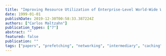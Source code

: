 ```yaml
---
title: "Improving Resource Utilization of Enterprise-Level World-Wide Web Proxy Servers"
date: 1999-01-01
publishDate: 2019-12-30T00:58:33.387224Z
authors: ["Carlos Maltzahn"]
publication_types: ["7"]
abstract: ""
featured: false
publication: ""
tags: ["papers", "prefetching", "networking", "intermediary", "caching", "performance", "machinelearning"]
---
```


